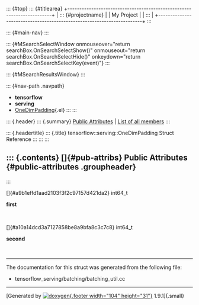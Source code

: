 ::: {#top}
::: {#titlearea}
+-----------------------------------------------------------------------+
| ::: {#projectname}                                                    |
| My Project                                                            |
| :::                                                                   |
+-----------------------------------------------------------------------+
:::

::: {#main-nav}
:::

::: {#MSearchSelectWindow onmouseover="return searchBox.OnSearchSelectShow()" onmouseout="return searchBox.OnSearchSelectHide()" onkeydown="return searchBox.OnSearchSelectKey(event)"}
:::

::: {#MSearchResultsWindow}
:::

::: {#nav-path .navpath}
-   **tensorflow**
-   **serving**
-   [OneDimPadding](structtensorflow_1_1serving_1_1OneDimPadding.html){.el}
:::
:::

::: {.header}
::: {.summary}
[Public Attributes](#pub-attribs) \| [List of all
members](structtensorflow_1_1serving_1_1OneDimPadding-members.html)
:::

::: {.headertitle}
::: {.title}
tensorflow::serving::OneDimPadding Struct Reference
:::
:::
:::

::: {.contents}
[]{#pub-attribs} Public Attributes {#public-attributes .groupheader}
----------------------------------
:::

[]{#a9b1effd1aad2103f3f2c97157d421da2} int64\_t 

**first**

 

[]{#a10a14dcd3a7127858be8a9bfa8c3c7c8} int64\_t 

**second**

 

------------------------------------------------------------------------

The documentation for this struct was generated from the following file:

-   tensorflow\_serving/batching/batching\_util.cc

------------------------------------------------------------------------

[Generated by [![doxygen](doxygen.svg){.footer width="104"
height="31"}](https://www.doxygen.org/index.html) 1.9.1]{.small}

